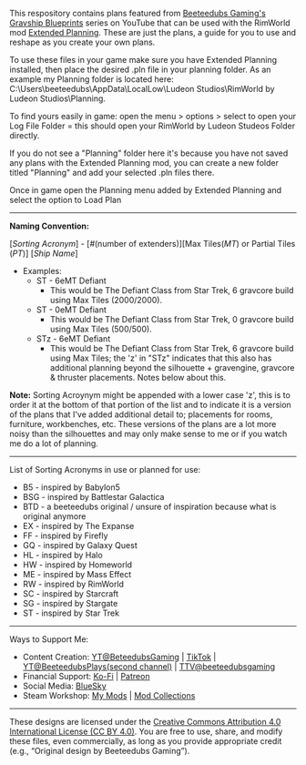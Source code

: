 This respository contains plans featured from [Beeteedubs Gaming's](https://www.youtube.com/@beeteedubsgaming) [Gravship Blueprints](https://www.youtube.com/playlist?list=PLJr4sGCRNnwMfdDp1JhPaXJyiqVQekkPF) series on YouTube that can be used with the RimWorld mod [Extended Planning](https://steamcommunity.com/sharedfiles/filedetails/?id=2877392159). These are just the plans, a guide for you to use and reshape as you create your own plans.

To use these files in your game make sure you have Extended Planning installed, then place the desired .pln file in your planning folder. As an example my Planning folder is located here: C:\Users\beeteedubs\AppData\LocalLow\Ludeon Studios\RimWorld by Ludeon Studios\Planning.

To find yours easily in game: open the menu > options > select to open your Log File Folder = this should open your RimWorld by Ludeon Studeos Folder directly.

If you do not see a "Planning" folder here it's because you have not saved any plans with the Extended Planning mod, you can create a new folder titled "Planning" and add your selected .pln files there.

Once in game open the Planning menu added by Extended Planning and select the option to Load Plan

--------------------------------------------

**Naming Convention:**

[*Sorting Acronym*] - [*#*(number of extenders)][Max Tiles(*MT*) or Partial Tiles (*PT*)] [*Ship Name*]
- Examples:
  - ST - 6eMT Defiant
    - This would be The Defiant Class from Star Trek, 6 gravcore build using Max Tiles (2000/2000).
  - ST - 0eMT Defiant
    - This would be The Defiant Class from Star Trek, 0 gravcore build using Max Tiles (500/500).
  - STz - 6eMT Defiant
    - This would be The Defiant Class from Star Trek, 6 gravcore build using Max Tiles; the 'z' in "STz" indicates that this also has additional planning beyond the silhouette  + gravengine, gravcore & thruster placements. Notes below about this.
  
**Note:** Sorting Acroynym might be appended with a lower case 'z', this is to order it at the bottom of that portion of the list and to indicate it is a version of the plans that I've added additional detail to; placements for rooms, furniture, workbenches, etc. These versions of the plans are a lot more noisy than the silhouettes and may only make sense to me or if you watch me do a lot of planning.

--------------------------------------------
List of Sorting Acronyms in use or planned for use:
- B5 - inspired by Babylon5
- BSG - inspired by Battlestar Galactica
- BTD - a beeteedubs original / unsure of inspiration because what is original anymore
- EX - inspired by The Expanse
- FF - inspired by Firefly
- GQ - inspired by Galaxy Quest
- HL - inspired by Halo
- HW - inspired by Homeworld
- ME - inspired by Mass Effect
- RW - inspired by RimWorld
- SC - inspired by Starcraft
- SG - inspired by Stargate
- ST - inspired by Star Trek

--------------------------------------------
Ways to Support Me:
- Content Creation: [YT@BeteedubsGaming](https://www.youtube.com/@beeteedubsgaming) | [TikTok](https://www.tiktok.com/@beeteedubsgaming) | [YT@BeeteedubsPlays(second channel)](https://www.youtube.com/@beeteedubsplays) | [TTV@beeteedubsgaming](https://www.twitch.tv/beeteedubsgaming)
- Financial Support: [Ko-Fi](https://ko-fi.com/beeteedubsgaming) | [Patreon](https://www.patreon.com/beeteedubsgaming)
- Social Media: [BlueSky](https://bsky.app/profile/beeteedubsgaming.bsky.social)
- Steam Workshop: [My Mods](https://steamcommunity.com/id/beeteedubs/myworkshopfiles/?appid=294100) | [Mod Collections](https://steamcommunity.com/id/beeteedubs/myworkshopfiles/?section=collections&appid=294100)
--------------------------------------------
These designs are licensed under the [Creative Commons Attribution 4.0 International License (CC BY 4.0)](https://creativecommons.org/licenses/by/4.0/).
You are free to use, share, and modify these files, even commercially, as long as you provide appropriate credit (e.g., “Original design by Beeteedubs Gaming”).
